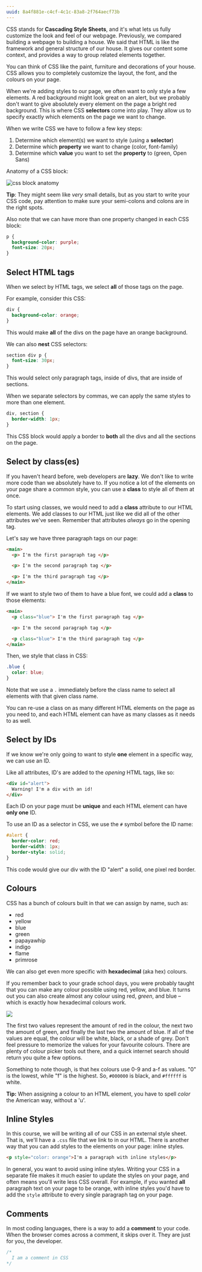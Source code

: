 ```yaml
---
uuid: 8a4f881e-c4cf-4c1c-83a8-2f764aecf73b
---
```

CSS stands for **Cascading Style Sheets**, and it's what lets us fully customize the look and feel of our webpage. Previously, we compared building a webpage to building a house.
We said that HTML is like the framework and general structure of our house. It gives our content some context, and provides a way to group related elements together.

You can think of CSS like the paint, furniture and decorations of your house. CSS allows you to completely customize the layout, the font, and the colours on your page.

When we're adding styles to our page, we often want to only style a few elements. A red background might look great on an alert, but we probably don't want to give absolutely every element on the page a bright red background. This is where CSS **selectors** come into play. They allow us to specify exactly which elements on the page we want to change.

When we write CSS we have to follow a few key steps:

1. Determine which element(s) we want to style (using a **selector**)
2. Determine which **property** we want to change (color, font-family)
3. Determine which **value** you want to set the **property** to (green, Open Sans)

Anatomy of a CSS block:

![css block anatomy](https://cl.ly/3F2L103Q280D/Image%202018-01-07%20at%202.59.31%20PM.png)

**Tip**: They might seem like _very_ small details, but as you start to write your CSS code,
pay attention to make sure your semi-colons and colons are in the right spots.

Also note that we can have more than one property changed in each CSS block:

```css
p {
  background-color: purple;
  font-size: 20px;
}
```

## Select HTML tags

When we select by HTML tags, we select **all** of those tags on the page.

For example, consider this CSS:

```css
div {
  background-color: orange;
}
```

This would make **all** of the divs on the page have an orange background.

We can also **nest** CSS selectors:

```css
section div p {
  font-size: 30px;
}
```

This would select only paragraph tags, inside of divs, that are inside of sections.

When we separate selectors by commas, we can apply the same styles to more than one element.

```css
div, section {
  border-width: 1px;
}
```

This CSS block would apply a border to **both** all the divs and all the sections on the page.

## Select by class(es)

If you haven't heard before, web developers are **lazy**. We don't like to write more code than we absolutely have to.
If you notice a lot of the elements on your page share a common style, you can use a **class** to style all of them at once.


To start using classes, we would need to add a **class** attribute to our HTML elements. We add classes to our HTML just like we did all of the other attributes we've seen. Remember that attributes *always* go in the opening tag.

Let's say we have three paragraph tags on our page:

```html
<main>
  <p> I'm the first paragraph tag </p>

  <p> I'm the second paragraph tag </p>

  <p> I'm the third paragraph tag </p>
</main>
```
If we want to style two of them to have a blue font, we could add a **class** to those elements:

```html
<main>
  <p class="blue"> I'm the first paragraph tag </p>

  <p> I'm the second paragraph tag </p>

  <p class="blue"> I'm the third paragraph tag </p>
</main>
```

Then, we style that class in CSS:

```css
.blue {
  color: blue;
}
```

Note that we use a `.` immediately before the class name to select all elements with that given class name.

You can re-use a class on as many different HTML elements on the page as you need to, and each HTML element can have as many classes as it needs to as well.

## Select by IDs

If we know we're only going to want to style **one** element in a specific way, we can use an ID.

Like all attributes, ID's are added to the *opening* HTML tags, like so:

```html
<div id="alert">
  Warning! I'm a div with an id!
</div>
```

Each ID on your page must be **unique** and each HTML element can have **only one** ID.

To use an ID as a selector in CSS, we use the `#` symbol before the ID name:

```css
#alert {
  border-color: red;
  border-width: 1px;
  border-style: solid;
}
```

This code would give our div with the ID "alert" a solid, one pixel red border.


## Colours

CSS has a bunch of colours built in that we can assign by name, such as:

- red
- yellow
- blue
- green
- papayawhip
- indigo
- flame
- primrose

We can also get even more specific with **hexadecimal** (aka hex) colours.

If you remember back to your grade school days, you were probably taught that you can make any colour possible using red, yellow, and blue. It turns out you can also create almost any colour using red, *green*, and blue – which is exactly how hexadecimal colours work.

![](https://cl.ly/2A1X3W082H1P/Image%202017-09-25%20at%208.56.28%20PM.png)

The first two values represent the amount of red in the colour, the next two the amount of green, and finally the last two the amount of blue. If all of the values are equal, the colour will be white, black, or a shade of grey. Don't feel pressure to memorize the values for your favourite colours. There are plenty of colour picker tools out there, and a quick internet search should return you quite a few options.

Something to note though, is that hex colours use 0-9 and a-f as values. "0" is the lowest, while "f" is the highest. So, `#000000` is black, and `#ffffff` is white.

**Tip:** When assigning a colour to an HTML element, you have to spell *color* the American way, without a 'u'.


## Inline Styles

In this course, we will be writing all of our CSS in an external style sheet. That is, we'll have a `.css` file that we link to in our HTML. There is another way that you can add styles to the elements on your page:  inline styles.

```html
<p style="color: orange">I'm a paragraph with inline styles</p>
```

In general, you want to avoid using inline styles. Writing your CSS in a separate file makes it much easier to update the styles on your page, and often means you'll write less CSS overall. For example, if you wanted **all** paragraph text on your page to be orange, with inline styles you'd have to add the `style` attribute to every single paragraph tag on your page.


## Comments

In most coding languages, there is a way to add a **comment** to your code.
When the browser comes across a comment, it skips over it. They are just for you, the developer.

```css
/*
  I am a comment in CSS
*/
```

